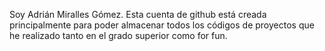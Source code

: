 Soy Adrián Miralles Gómez.
Esta cuenta de github está creada principalmente para poder almacenar todos los códigos de proyectos que he realizado tanto en el grado superior como for fun.


<!---
adrianmiralles99/adrianmiralles99 is a ✨ special ✨ repository because its `README.md` (this file) appears on your GitHub profile.
You can click the Preview link to take a look at your changes.
--->
